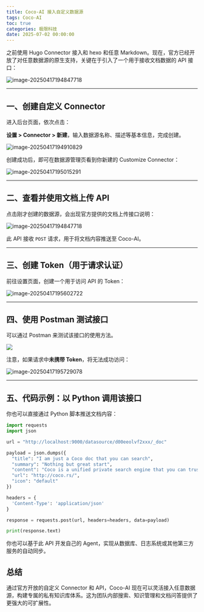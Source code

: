```yaml
---
title: Coco-AI 接入自定义数据源
tags: Coco-AI
toc: true
categories: 极限科技
date: 2025-07-02 00:00:00
---
```


之前使用 Hugo Connector 接入和 hexo 和任意 Markdown。现在，官方已经开放了对任意数据源的原生支持，关键在于引入了一个用于接收文档数据的 API 接口：

![image-20250417194847718](https://i-blog.csdnimg.cn/img_convert/8c5c1008a3035490270a10b8e035f6f8.png)

---

<!-- more -->

## 一、创建自定义 Connector

进入后台页面，依次点击：

**设置 > Connector > 新建**，输入数据源名称、描述等基本信息，完成创建。

![image-20250417194910829](https://i-blog.csdnimg.cn/img_convert/47f432bc3ecf1fcbae26eb2e0e1f2180.png)

创建成功后，即可在数据源管理页看到你新建的 Customize Connector：

![image-20250417195015291](https://i-blog.csdnimg.cn/img_convert/73125d4c3762866e1e09faccfa1e1030.png)

---

## 二、查看并使用文档上传 API

点击刚才创建的数据源，会出现官方提供的文档上传接口说明：

![image-20250417194847718](https://i-blog.csdnimg.cn/img_convert/e23bc756cc4e269b27eaac8d6638f6d0.png)

此 API 接收 `POST` 请求，用于将文档内容推送至 Coco-AI。

---

## 三、创建 Token（用于请求认证）

前往设置页面，创建一个用于访问 API 的 Token：

![image-20250417195602722](https://i-blog.csdnimg.cn/img_convert/625552130862f841b29a8cad93a2c165.png)

---

## 四、使用 Postman 测试接口

可以通过 Postman 来测试该接口的使用方法。

![](https://i-blog.csdnimg.cn/img_convert/b03dd80ccd64450e624349bfc4e3e7e9.png)

注意，如果请求中**未携带 Token**，将无法成功访问：

![image-20250417195729078](https://i-blog.csdnimg.cn/img_convert/c42fe270e8ae9f9a94db41db9d57d1b0.png)

---

## 五、代码示例：以 Python 调用该接口

你也可以直接通过 Python 脚本推送文档内容：

```python
import requests
import json

url = "http://localhost:9000/datasource/d00eeolvf2xxx/_doc"

payload = json.dumps({
  "title": "I am just a Coco doc that you can search",
  "summary": "Nothing but great start",
  "content": "Coco is a unified private search engine that you can trust.",
  "url": "http://coco.rs/",
  "icon": "default"
})

headers = {
  'Content-Type': 'application/json'
}

response = requests.post(url, headers=headers, data=payload)

print(response.text)
```

你也可以基于此 API 开发自己的 Agent，实现从数据库、日志系统或其他第三方服务的自动同步。

## 总结

通过官方开放的自定义 Connector 和 API，Coco-AI 现在可以灵活接入任意数据源，构建专属的私有知识库体系。这为团队内部搜索、知识管理和文档问答提供了更强大的可扩展性。
